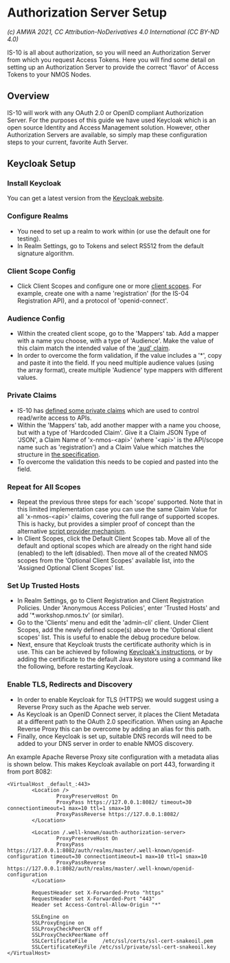 # Authorization Server Setup
_(c) AMWA 2021, CC Attribution-NoDerivatives 4.0 International (CC BY-ND 4.0)_

IS-10 is all about authorization, so you will need an Authorization Server from which you request Access Tokens. Here you will find some detail on setting up an Authorization Server to provide the correct 'flavor' of Access Tokens to your NMOS Nodes.

## Overview
IS-10 will work with any OAuth 2.0 or OpenID compliant Authorization Server. 
For the purposes of this guide we have used Keycloak which is an open source Identity and Access Management solution.
However, other Authorization Servers are available, so simply map these configuration steps to your current, favorite Auth Server.

## Keycloak Setup

### Install Keycloak
You can get a latest version from the [Keycloak website](https://www.keycloak.org/getting-started).

### Configure Realms
- You need to set up a realm to work within (or use the default one for testing).
- In Realm Settings, go to Tokens and select RS512 from the default signature algorithm.

### Client Scope Config
- Click Client Scopes and configure one or more [client scopes](https://specs.amwa.tv/is-10/branches/v1.0-dev/docs/4.4._Behaviour_-_Access_Tokens.html#registered-claims). For example, create one with a name 'registration' (for the IS-04 Registration API), and a protocol of 'openid-connect'.

### Audience Config
- Within the created client scope, go to the 'Mappers' tab. Add a mapper with a name you choose, with a type of 'Audience'. Make the value of this claim match the intended value of the ['aud' claim](https://specs.amwa.tv/is-10/branches/v1.0-dev/docs/4.4._Behaviour_-_Access_Tokens.html#aud).
- In order to overcome the form validation, if the value includes a '*', copy and paste it into the field. If you need multiple audience values (using the array format), create multiple 'Audience' type mappers with different values.

### Private Claims
- IS-10 has [defined some private claims](https://specs.amwa.tv/is-10/branches/v1.0-dev/docs/4.4._Behaviour_-_Access_Tokens.html#private-claims) which are used to control read/write access to APIs.
- Within the 'Mappers' tab, add another mapper with a name you choose, but with a type of 'Hardcoded Claim'. Give it a Claim JSON Type of 'JSON', a Claim Name of 'x-nmos-\<api\>' (where '\<api\>' is the API/scope name such as 'registration') and a Claim Value which matches the structure in [the specification](https://amwa-tv.github.io/nmos-authorization/branches/main/docs/4.4._Behaviour_-_Access_Tokens.html#example-x-nmos-api-claim).
- To overcome the validation this needs to be copied and pasted into the field.

### Repeat for All Scopes
- Repeat the previous three steps for each 'scope' supported. Note that in this limited implementation case you can use the same Claim Value for all 'x-nmos-\<api\>' claims, covering the full range of supported scopes. This is hacky, but provides a simpler proof of concept than the alternative [script provider mechanism](https://www.keycloak.org/docs/latest/server_development/#_script_providers).
- In Client Scopes, click the Default Client Scopes tab. Move all of the default and optional scopes which are already on the right hand side (enabled) to the left (disabled). Then move all of the created NMOS scopes from the 'Optional Client Scopes' available list, into the 'Assigned Optional Client Scopes' list.

### Set Up Trusted Hosts
- In Realm Settings, go to Client Registration and Client Registration Policies. Under 'Anonymous Access Policies', enter 'Trusted Hosts' and add '\*.workshop.nmos.tv' (or similar).
- Go to the 'Clients' menu and edit the 'admin-cli' client. Under Client Scopes, add the newly defined scope(s) above to the 'Optional client scopes' list. This is useful to enable the debug procedure below.
- Next, ensure that Keycloak trusts the certificate authority which is in use. This can be achieved by following [Keycloak's instructions](https://www.keycloak.org/docs/latest/server_installation/#_truststore), or by adding the certificate to the default Java keystore using a command like the following, before restarting Keycloak.


### Enable TLS, Redirects and Discovery
- In order to enable Keycloak for TLS (HTTPS) we would suggest using a Reverse Proxy such as the Apache web server.
- As Keycloak is an OpenID Connect server, it places the Client Metadata at a different path to the OAuth 2.0 specification. When using an Apache Reverse Proxy this can be overcome by adding an alias for this path.
- Finally, once Keycloak is set up, suitable DNS records will need to be added to your DNS server in order to enable NMOS discovery.

An example Apache Reverse Proxy site configuration with a metadata alias is shown below. This makes Keycloak available on port 443, forwarding it from port 8082:

```
<VirtualHost _default_:443>
        <Location />
                ProxyPreserveHost On
                ProxyPass https://127.0.0.1:8082/ timeout=30 connectiontimeout=1 max=10 ttl=1 smax=10
                ProxyPassReverse https://127.0.0.1:8082/
        </Location>

        <Location /.well-known/oauth-authorization-server>
                ProxyPreserveHost On
                ProxyPass https://127.0.0.1:8082/auth/realms/master/.well-known/openid-configuration timeout=30 connectiontimeout=1 max=10 ttl=1 smax=10
                ProxyPassReverse https://127.0.0.1:8082/auth/realms/master/.well-known/openid-configuration
        </Location>

        RequestHeader set X-Forwarded-Proto "https"
        RequestHeader set X-Forwarded-Port "443"
        Header set Access-Control-Allow-Origin "*"

        SSLEngine on
        SSLProxyEngine on
        SSLProxyCheckPeerCN off
        SSLProxyCheckPeerName off
        SSLCertificateFile     /etc/ssl/certs/ssl-cert-snakeoil.pem
        SSLCertificateKeyFile /etc/ssl/private/ssl-cert-snakeoil.key
</VirtualHost>
```
